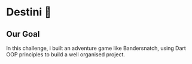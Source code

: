 


# Destini 🤔

## Our Goal
 
In this challenge, i built an adventure game like Bandersnatch, using Dart OOP principles to build a well organised project.






